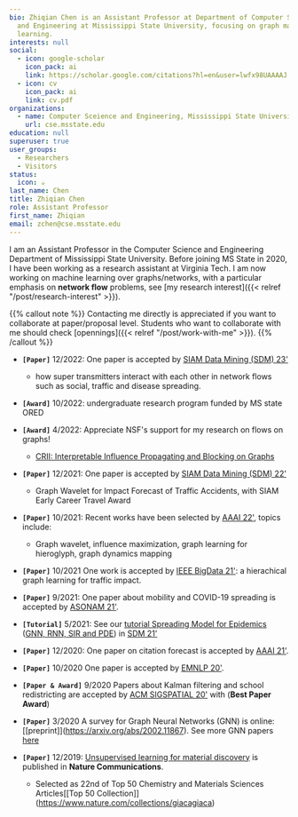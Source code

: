 ```yaml
---
bio: Zhiqian Chen is an Assistant Professor at Department of Computer Science
  and Engineering at Mississippi State University, focusing on graph machine
  learning.
interests: null
social:
  - icon: google-scholar
    icon_pack: ai
    link: https://scholar.google.com/citations?hl=en&user=lwfx98UAAAAJ
  - icon: cv
    icon_pack: ai
    link: cv.pdf
organizations:
  - name: Computer Sceience and Engineering, Mississippi State University
    url: cse.msstate.edu
education: null
superuser: true
user_groups:
  - Researchers
  - Visitors
status:
  icon: ☕️
last_name: Chen
title: Zhiqian Chen
role: Assistant Professor
first_name: Zhiqian
email: zchen@cse.msstate.edu
---
```

I am an Assistant Professor in the Computer Science and Engineering Department of Mississippi State University. Before joining MS State in 2020, I have been working as a research assistant at Virginia Tech. I am now working on machine learning over graphs/networks, with a particular emphasis on **network flow** problems, see [my research interest]({{< relref "/post/research-interest" >}}). 


{{% callout note %}}
Contacting me directly is appreciated if you want to collaborate at paper/proposal level. Students who want to collaborate with me should check [opennings]({{< relref "/post/work-with-me" >}}). {{% /callout %}}


* **`[Paper]`** 12/2022: One paper is accepted by [SIAM Data Mining (SDM) 23'](https://www.siam.org/conferences/cm/conference/sdm23)

  * how super transmitters interact with each other in network flows such as social, traffic and disease spreading.
* **`[Award]`** 10/2022: undergraduate research program funded by MS state ORED
* **`[Award]`** 4/2022: Appreciate NSF's support for my research on flows on graphs! 

  * [CRII: Interpretable Influence Propagating and Blocking on Graphs](https://www.nsf.gov/awardsearch/showAward?AWD_ID=2153369&HistoricalAwards=false)
* **`[Paper]`** 12/2021: One paper is accepted by [SIAM Data Mining (SDM) 22'](https://www.siam.org/conferences/cm/conference/sdm22)

  * Graph Wavelet for Impact Forecast of Traffic Accidents, with SIAM Early Career Travel Award
* **`[Paper]`** 10/2021: Recent works have been selected by [AAAI 22'](https://aaai.org/Conferences/AAAI-22/), topics include:

  * Graph wavelet, influence maximization, graph learning for hieroglyph, graph dynamics mapping
* **`[Paper]`**  10/2021 One work is accepted by [IEEE BigData 21'](https://bigdataieee.org/BigData2021/): a hierachical graph learning for traffic impact.
* **`[Paper]`** 9/2021: One paper about mobility and COVID-19 spreading is accepted by [ASONAM 21'](https://asonam.cpsc.ucalgary.ca/2021/).
* **`[Tutorial]`** 5/2021: See our [tutorial Spreading Model for Epidemics](https://beiyulincs.github.io/pub/sdm_tutorial_21.html) ([GNN, RNN, SIR and PDE](/files/SDM21-part2.pptx)) in [SDM 21'](https://www.siam.org/conferences/cm/conference/sdm21)
* **`[Paper]`** 12/2020: One paper on citation forecast is accepted by [AAAI 21'](https://aaai.org/Conferences/AAAI-21/#).
* **`[Paper]`** 10/2020 One paper is accepted by [EMNLP 20'](https://2020.emnlp.org).
* **`[Paper & Award]`** 9/2020 Papers about Kalman filtering and school redistricting are accepted by [ACM SIGSPATIAL 20'](https://sigspatial2020.sigspatial.org) with (**Best Paper Award**)
* **`[Paper]`** 3/2020 A survey for Graph Neural Networks (GNN) is online: \[[preprint]](https://arxiv.org/abs/2002.11867). See more GNN papers [here](https://github.com/thunlp/GNNPapers)
* **`[Paper]`** 12/2019: [Unsupervised learning for material discovery](https://www.nature.com/articles/s41467-019-13214-1) is published in **Nature Communications**.

  * Selected as 22nd of Top 50 Chemistry and Materials Sciences Articles\[[Top 50 Collection]](https://www.nature.com/collections/giacagiaca)